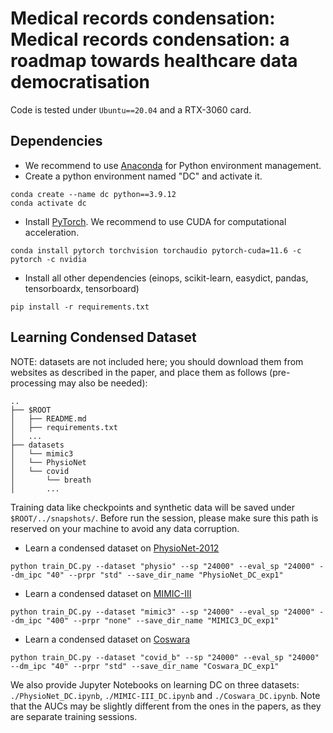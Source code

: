 # Medical records condensation: Medical records condensation: a roadmap towards healthcare data democratisation

Code is tested under `Ubuntu==20.04` and a RTX-3060 card.

## Dependencies
* We recommend to use [Anaconda](https://www.anaconda.com/) for Python environment management. 
* Create a python environment named "DC" and activate it.
```
conda create --name dc python==3.9.12
conda activate dc
```

* Install [PyTorch](https://pytorch.org/get-started/locally/). We recommend to use CUDA for computational acceleration.
```
conda install pytorch torchvision torchaudio pytorch-cuda=11.6 -c pytorch -c nvidia
```

* Install all other dependencies (einops, scikit-learn, easydict, pandas, tensorboardx, tensorboard)
```
pip install -r requirements.txt
```

## Learning Condensed Dataset 
NOTE: datasets are not included here; you should download them from websites as described in the paper, and place them as follows (pre-processing may also be needed):
```
..
├── $ROOT
│   ├── README.md
│   ├── requirements.txt
│   ...
├── datasets
│   └── mimic3
│   └── PhysioNet
│   └── covid
│       └── breath
│       ...
```

Training data like checkpoints and synthetic data will be saved under ```$ROOT/../snapshots/```. Before run the session, please make sure this path is reserved on your machine to avoid any data corruption.

* Learn a condensed dataset on [PhysioNet-2012](https://physionet.org/content/challenge-2012/1.0.0/)
```
python train_DC.py --dataset "physio" --sp "24000" --eval_sp "24000" --dm_ipc "40" --prpr "std" --save_dir_name "PhysioNet_DC_exp1"
```

* Learn a condensed dataset on [MIMIC-III](https://physionet.org/content/mimiciii/1.4/)
```
python train_DC.py --dataset "mimic3" --sp "24000" --eval_sp "24000" --dm_ipc "400" --prpr "none" --save_dir_name "MIMIC3_DC_exp1"
```

* Learn a condensed dataset on [Coswara](https://github.com/iiscleap/Coswara-Data)
```
python train_DC.py --dataset "covid_b" --sp "24000" --eval_sp "24000" --dm_ipc "40" --prpr "std" --save_dir_name "Coswara_DC_exp1"
```

We also provide Jupyter Notebooks on learning DC on three datasets: `./PhysioNet_DC.ipynb`, `./MIMIC-III_DC.ipynb` and `./Coswara_DC.ipynb`. Note that the AUCs may be slightly different from the ones in the papers, as they are separate training sessions.
